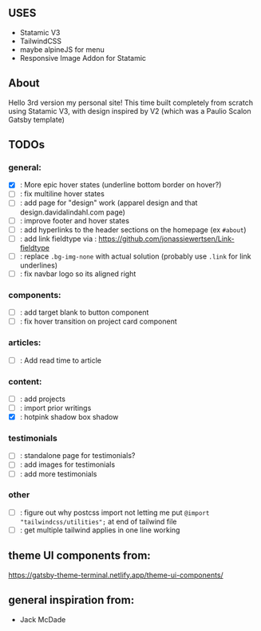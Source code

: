 ## USES
- Statamic V3
- TailwindCSS
- maybe alpineJS for menu
- Responsive Image Addon for Statamic

## About
Hello 3rd version my personal site! This time built completely from scratch using Statamic V3, with design inspired by V2 (which was a Paulio Scalon Gatsby template)

## TODOs

### general:
- [x] : More epic hover states (underline bottom border on hover?)
- [ ] : fix multiline hover states
- [ ] : add page for "design" work (apparel design and that design.davidalindahl.com page)
- [ ] : improve footer and hover states
- [ ] : add hyperlinks to the header sections on the homepage (ex `#about`)
- [ ] : add link fieldtype via : https://github.com/jonassiewertsen/Link-fieldtype
- [ ] : replace `.bg-img-none` with actual solution (probably use `.link` for link underlines)
- [ ] : fix navbar logo so its aligned right

### components:
- [ ] : add target blank to button component
- [ ] : fix hover transition on project card component

### articles: 
- [ ] : Add read time to article

### content:
- [ ] : add projects
- [ ] : import prior writings
- [x] : hotpink shadow box shadow

### testimonials
- [ ] : standalone page for testimonials?
- [ ] : add images for testimonials
- [ ] : add more testimonials

### other
- [ ] : figure out why postcss import not letting me put `@import "tailwindcss/utilities";` at end of tailwind file
- [ ] : get multiple tailwind applies in one line working

## theme UI components from: 
https://gatsby-theme-terminal.netlify.app/theme-ui-components/

## general inspiration from: 

- Jack McDade
